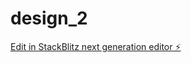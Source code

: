 # design_2

[Edit in StackBlitz next generation editor ⚡️](https://stackblitz.com/~/github.com/Ansh0varshney/design_2)